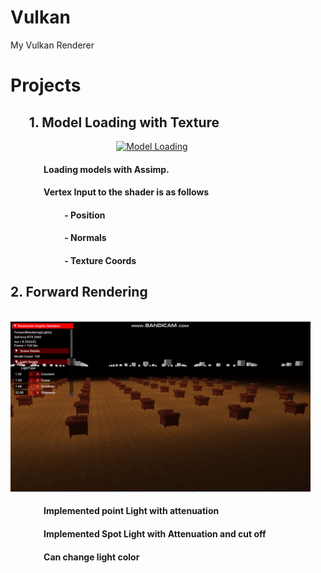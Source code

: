 # Vulkan
  My Vulkan Renderer
  
# Projects

## &nbsp;&nbsp;&nbsp;&nbsp;&nbsp;&nbsp;<span style=“color:red;”>1. Model Loading with Texture </span>



&nbsp;&nbsp;&nbsp;&nbsp;&nbsp;&nbsp;&nbsp;&nbsp;&nbsp;&nbsp;&nbsp;&nbsp;&nbsp;&nbsp;&nbsp;&nbsp;&nbsp;&nbsp;&nbsp;&nbsp;&nbsp;&nbsp;&nbsp;&nbsp;&nbsp;&nbsp;&nbsp;&nbsp;&nbsp;&nbsp;&nbsp;&nbsp;&nbsp;&nbsp;&nbsp;&nbsp;&nbsp;&nbsp;&nbsp;&nbsp;&nbsp;&nbsp;&nbsp;[![Model Loading](Gifs/Vulkan___Model_Loading.gif)](https://youtu.be/W6YLzFhfPsc "Model Loading")







#### &nbsp;&nbsp;&nbsp;&nbsp;&nbsp;&nbsp;&nbsp;&nbsp;&nbsp;&nbsp;&nbsp;&nbsp;&nbsp;&nbsp;&nbsp;&nbsp;Loading models with Assimp.        
#### &nbsp;&nbsp;&nbsp;&nbsp;&nbsp;&nbsp;&nbsp;&nbsp;&nbsp;&nbsp;&nbsp;&nbsp;&nbsp;&nbsp;&nbsp;&nbsp;Vertex Input to the shader is as follows
#### &nbsp;&nbsp;&nbsp;&nbsp;&nbsp;&nbsp;&nbsp;&nbsp;&nbsp;&nbsp;&nbsp;&nbsp;&nbsp;&nbsp;&nbsp;&nbsp;&nbsp;&nbsp;&nbsp;&nbsp;&nbsp;&nbsp;&nbsp;&nbsp;&nbsp;&nbsp;- Position
#### &nbsp;&nbsp;&nbsp;&nbsp;&nbsp;&nbsp;&nbsp;&nbsp;&nbsp;&nbsp;&nbsp;&nbsp;&nbsp;&nbsp;&nbsp;&nbsp;&nbsp;&nbsp;&nbsp;&nbsp;&nbsp;&nbsp;&nbsp;&nbsp;&nbsp;&nbsp;- Normals
#### &nbsp;&nbsp;&nbsp;&nbsp;&nbsp;&nbsp;&nbsp;&nbsp;&nbsp;&nbsp;&nbsp;&nbsp;&nbsp;&nbsp;&nbsp;&nbsp;&nbsp;&nbsp;&nbsp;&nbsp;&nbsp;&nbsp;&nbsp;&nbsp;&nbsp;&nbsp;- Texture Coords






## 2. Forward Rendering






&nbsp;&nbsp;&nbsp;&nbsp;&nbsp;&nbsp;&nbsp;&nbsp;&nbsp;&nbsp;&nbsp;&nbsp;&nbsp;&nbsp;&nbsp;&nbsp;&nbsp;&nbsp;&nbsp;&nbsp;&nbsp;&nbsp;&nbsp;&nbsp;&nbsp;&nbsp;&nbsp;&nbsp;&nbsp;&nbsp;&nbsp;&nbsp;&nbsp;&nbsp;&nbsp;&nbsp;&nbsp;&nbsp;&nbsp;&nbsp;&nbsp;&nbsp;&nbsp;[![Model Loading](Gifs/Vulkan___Forward_Rendering.gif)](https://youtu.be/iuVcs6PGtCU "Forward Rendering")






#### &nbsp;&nbsp;&nbsp;&nbsp;&nbsp;&nbsp;&nbsp;&nbsp;&nbsp;&nbsp;&nbsp;&nbsp;&nbsp;&nbsp;&nbsp;&nbsp;Implemented point Light with attenuation
#### &nbsp;&nbsp;&nbsp;&nbsp;&nbsp;&nbsp;&nbsp;&nbsp;&nbsp;&nbsp;&nbsp;&nbsp;&nbsp;&nbsp;&nbsp;&nbsp;Implemented Spot Light with Attenuation and cut off
#### &nbsp;&nbsp;&nbsp;&nbsp;&nbsp;&nbsp;&nbsp;&nbsp;&nbsp;&nbsp;&nbsp;&nbsp;&nbsp;&nbsp;&nbsp;&nbsp;Can change light color       


